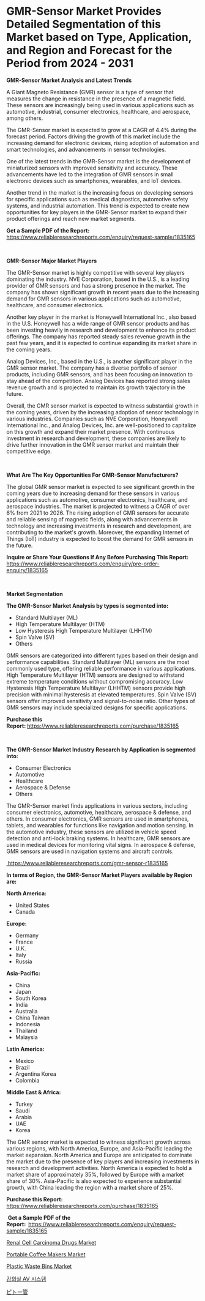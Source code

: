 <p><h1>GMR-Sensor Market Provides Detailed Segmentation of this Market based on Type, Application, and Region and Forecast for the Period from 2024 - 2031</h1></p><p><strong>GMR-Sensor Market Analysis and Latest Trends</strong></p>
<p><p>A Giant Magneto Resistance (GMR) sensor is a type of sensor that measures the change in resistance in the presence of a magnetic field. These sensors are increasingly being used in various applications such as automotive, industrial, consumer electronics, healthcare, and aerospace, among others.</p><p>The GMR-Sensor market is expected to grow at a CAGR of 4.4% during the forecast period. Factors driving the growth of this market include the increasing demand for electronic devices, rising adoption of automation and smart technologies, and advancements in sensor technologies.</p><p>One of the latest trends in the GMR-Sensor market is the development of miniaturized sensors with improved sensitivity and accuracy. These advancements have led to the integration of GMR sensors in small electronic devices such as smartphones, wearables, and IoT devices.</p><p>Another trend in the market is the increasing focus on developing sensors for specific applications such as medical diagnostics, automotive safety systems, and industrial automation. This trend is expected to create new opportunities for key players in the GMR-Sensor market to expand their product offerings and reach new market segments.</p></p>
<p><strong>Get a Sample PDF of the Report:&nbsp;</strong> <a href="https://www.reliableresearchreports.com/enquiry/request-sample/1835165">https://www.reliableresearchreports.com/enquiry/request-sample/1835165</a></p>
<p>&nbsp;</p>
<p><strong>GMR-Sensor Major Market Players</strong></p>
<p><p>The GMR-Sensor market is highly competitive with several key players dominating the industry. NVE Corporation, based in the U.S., is a leading provider of GMR sensors and has a strong presence in the market. The company has shown significant growth in recent years due to the increasing demand for GMR sensors in various applications such as automotive, healthcare, and consumer electronics.</p><p>Another key player in the market is Honeywell International Inc., also based in the U.S. Honeywell has a wide range of GMR sensor products and has been investing heavily in research and development to enhance its product offerings. The company has reported steady sales revenue growth in the past few years, and it is expected to continue expanding its market share in the coming years.</p><p>Analog Devices, Inc., based in the U.S., is another significant player in the GMR sensor market. The company has a diverse portfolio of sensor products, including GMR sensors, and has been focusing on innovation to stay ahead of the competition. Analog Devices has reported strong sales revenue growth and is projected to maintain its growth trajectory in the future.</p><p>Overall, the GMR sensor market is expected to witness substantial growth in the coming years, driven by the increasing adoption of sensor technology in various industries. Companies such as NVE Corporation, Honeywell International Inc., and Analog Devices, Inc. are well-positioned to capitalize on this growth and expand their market presence. With continuous investment in research and development, these companies are likely to drive further innovation in the GMR sensor market and maintain their competitive edge.</p></p>
<p>&nbsp;</p>
<p><strong>What Are The Key Opportunities For GMR-Sensor Manufacturers?</strong></p>
<p><p>The global GMR sensor market is expected to see significant growth in the coming years due to increasing demand for these sensors in various applications such as automotive, consumer electronics, healthcare, and aerospace industries. The market is projected to witness a CAGR of over 6% from 2021 to 2026. The rising adoption of GMR sensors for accurate and reliable sensing of magnetic fields, along with advancements in technology and increasing investments in research and development, are contributing to the market's growth. Moreover, the expanding Internet of Things (IoT) industry is expected to boost the demand for GMR sensors in the future.</p></p>
<p><strong>Inquire or Share Your Questions If Any Before Purchasing This Report:</strong> <a href="https://www.reliableresearchreports.com/enquiry/pre-order-enquiry/1835165">https://www.reliableresearchreports.com/enquiry/pre-order-enquiry/1835165</a></p>
<p>&nbsp;</p>
<p><strong>Market Segmentation</strong></p>
<p><strong>The GMR-Sensor Market Analysis by types is segmented into:</strong></p>
<p><ul><li>Standard Multilayer (ML)</li><li>High Temperature Multilayer (HTM)</li><li>Low Hysteresis High Temperature Multilayer (LHHTM)</li><li>Spin Valve (SV)</li><li>Others</li></ul></p>
<p><p>GMR sensors are categorized into different types based on their design and performance capabilities. Standard Multilayer (ML) sensors are the most commonly used type, offering reliable performance in various applications. High Temperature Multilayer (HTM) sensors are designed to withstand extreme temperature conditions without compromising accuracy. Low Hysteresis High Temperature Multilayer (LHHTM) sensors provide high precision with minimal hysteresis at elevated temperatures. Spin Valve (SV) sensors offer improved sensitivity and signal-to-noise ratio. Other types of GMR sensors may include specialized designs for specific applications.</p></p>
<p><strong>Purchase this Report:&nbsp;</strong><a href="https://www.reliableresearchreports.com/purchase/1835165">https://www.reliableresearchreports.com/purchase/1835165</a></p>
<p>&nbsp;</p>
<p><strong>The GMR-Sensor Market Industry Research by Application is segmented into:</strong></p>
<p><ul><li>Consumer Electronics</li><li>Automotive</li><li>Healthcare</li><li>Aerospace & Defense</li><li>Others</li></ul></p>
<p><p>The GMR-Sensor market finds applications in various sectors, including consumer electronics, automotive, healthcare, aerospace & defense, and others. In consumer electronics, GMR sensors are used in smartphones, tablets, and wearables for functions like navigation and motion sensing. In the automotive industry, these sensors are utilized in vehicle speed detection and anti-lock braking systems. In healthcare, GMR sensors are used in medical devices for monitoring vital signs. In aerospace & defense, GMR sensors are used in navigation systems and aircraft controls.</p></p>
<p><a href="https://www.reliableresearchreports.com/gmr-sensor-r1835165">&nbsp;https://www.reliableresearchreports.com/gmr-sensor-r1835165</a></p>
<p><strong>In terms of Region, the GMR-Sensor Market Players available by Region are:</strong></p>
<p>
    <p> <strong> North America: </strong>
        <ul>
            <li>United States</li>
            <li>Canada</li>
        </ul>
        </p> 
    <p> <strong> Europe: </strong>
        <ul>
            <li>Germany</li>
            <li>France</li>
            <li>U.K.</li>
            <li>Italy</li>
            <li>Russia</li>
        </ul>
        </p> 
    <p> <strong> Asia-Pacific: </strong>
        <ul>
            <li>China</li>
            <li>Japan</li>
            <li>South Korea</li>
            <li>India</li>
            <li>Australia</li>
            <li>China Taiwan</li>
            <li>Indonesia</li>
            <li>Thailand</li>
            <li>Malaysia</li>
        </ul>
        </p> 
    <p> <strong> Latin America: </strong>
        <ul>
            <li>Mexico</li>
            <li>Brazil</li>
            <li>Argentina Korea</li>
            <li>Colombia</li>
        </ul>
        </p> 
    <p> <strong> Middle East & Africa: </strong>
        <ul>
            <li>Turkey</li>
            <li>Saudi</li>
            <li>Arabia</li>
            <li>UAE</li>
            <li>Korea</li>
        </ul>
    </p>
    </p>
<p><p>The GMR sensor market is expected to witness significant growth across various regions, with North America, Europe, and Asia-Pacific leading the market expansion. North America and Europe are anticipated to dominate the market due to the presence of key players and increasing investments in research and development activities. North America is expected to hold a market share of approximately 35%, followed by Europe with a market share of 30%. Asia-Pacific is also expected to experience substantial growth, with China leading the region with a market share of 25%.</p></p>
<p><strong>Purchase this Report: </strong><a href="https://www.reliableresearchreports.com/purchase/1835165">https://www.reliableresearchreports.com/purchase/1835165</a></p>
<p>&nbsp;<strong>Get a Sample PDF of the Report:&nbsp;&nbsp;</strong><a href="https://www.reliableresearchreports.com/enquiry/request-sample/1835165">https://www.reliableresearchreports.com/enquiry/request-sample/1835165</a></p>
<p><strong></strong></p>
<p><p><a href="https://github.com/mbisetmhermsr/Market-Research-Report-List-3/blob/main/renal-cell-carcinoma-drugs-market.md">Renal Cell Carcinoma Drugs Market</a></p><p><a href="https://www.linkedin.com/pulse/portable-coffee-makers-market-trends-detailed-study-its-fknxf">Portable Coffee Makers Market</a></p><p><a href="https://www.linkedin.com/pulse/plastic-waste-bins-market-outlook-complete-industry-analysis-g296f">Plastic Waste Bins Market</a></p><p><a href="https://medium.com/@mayekuhic00/2024-2030%EB%85%84-%EA%B0%95%EC%9D%98%EC%8B%A4-av-%EC%8B%9C%EC%8A%A4%ED%85%9C-%EC%8B%9C%EC%9E%A5-%EA%B7%9C%EB%AA%A8-cagr-%EB%B0%8F-%ED%8A%B8%EB%A0%8C%EB%93%9C-824d0682cb44">강의실 AV 시스템</a></p><p><a href="https://medium.com/@martinezadriana1978/%E3%83%94%E3%83%88%E3%83%BC%E7%AE%A1%E5%B8%82%E5%A0%B4-2031%E5%B9%B4%E3%81%BE%E3%81%A7%E3%81%AE%E6%88%90%E5%8A%9F%E3%81%97%E3%81%9F%E3%83%93%E3%82%B8%E3%83%8D%E3%82%B9%E6%88%A6%E7%95%A5%E3%81%AE%E9%8D%B5-2dae0e0c1eab">ピトー管</a></p></p>